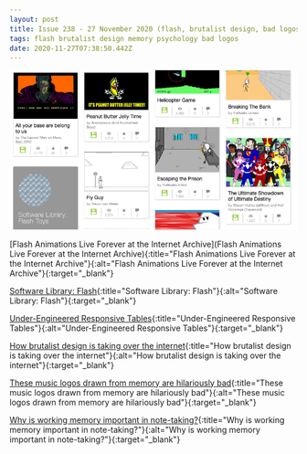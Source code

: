```yaml
---
layout: post
title: Issue 238 - 27 November 2020 (flash, brutalist design, bad logos)
tags: flash brutalist design memory psychology bad logos
date: 2020-11-27T07:38:50.442Z
---
```

![Flash Animations Live Forever at the Internet Archive](/assets/uploads/issue-238.png "Flash Animations Live Forever at the Internet Archive")

[Flash Animations Live Forever at the Internet Archive](Flash Animations Live Forever at the Internet Archive){:title="Flash Animations Live Forever at the Internet Archive"}{:alt="Flash Animations Live Forever at the Internet Archive"}{:target="_blank"}

[Software Library: Flash](uhttps://archive.org/details/softwarelibrary_flashrl){:title="Software Library: Flash"}{:alt="Software Library: Flash"}{:target="_blank"}

[Under-Engineered Responsive Tables](https://adrianroselli.com/2020/11/under-engineered-responsive-tables.html){:title="Under-Engineered Responsive Tables"}{:alt="Under-Engineered Responsive Tables"}{:target="_blank"}

[How brutalist design is taking over the internet](https://uxdesign.cc/brutalist-web-design-is-taking-over-the-internet-fee3c66139b5){:title="How brutalist design is taking over the internet"}{:alt="How brutalist design is taking over the internet"}{:target="_blank"}

[These music logos drawn from memory are hilariously bad](https://www.creativebloq.com/news/music-logos-drawn-from-memory){:title="These music logos drawn from memory are hilariously bad"}{:alt="These music logos drawn from memory are hilariously bad"}{:target="_blank"}

[Why is working memory important in note-taking?](https://blog.sonocent.com/2019/07/31/why-is-working-memory-important-in-note-taking/){:title="Why is working memory important in note-taking?"}{:alt="Why is working memory important in note-taking?"}{:target="_blank"}